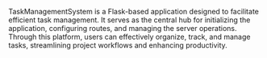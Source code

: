 TaskManagementSystem is a Flask-based application designed to facilitate efficient task management. It serves as the central hub for initializing the application, configuring routes, and managing the server operations. Through this platform, users can effectively organize, track, and manage tasks, streamlining project workflows and enhancing productivity.